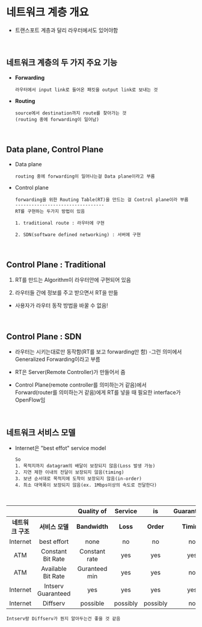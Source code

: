네트워크 계층 개요
==========
* 트랜스포트 계층과 달리 라우터에서도 있어야함

<br/>

네트워크 계층의 두 가지 주요 기능
------------------------
* __Forwarding__
  ```
  라우터에서 input link로 들어온 패킷을 output link로 보내는 것
  ```

* __Routing__
  ```
  source에서 destination까지 route를 찾아가는 것
  (routing 중에 forwarding이 일어남)
  ```

<br/>

Data plane, Control Plane
--------------------------
* Data plane
  ```
  routing 중에 forwarding이 일어나는걸 Data plane이라고 부름
  ```

* Control plane
  ```
  forwarding을 위한 Routing Table(RT)을 만드는 걸 Control plane이라 부름
  ---------------------------------
  RT를 구현하는 두가지 방법이 있음

  1. traditional route : 라우터에 구현

  2. SDN(software defined networking) : 서버에 구현
  ```

<br/>

Control Plane : Traditional
------------------------
1. RT를 만드는 Algorithm이 라우터안에 구현되어 있음

2. 라우터들 간에 정보를 주고 받으면서 RT을 만듦

* 사용자가 라우터 동작 방법을 바꿀 수 없음!

<br/>

Control Plane : SDN
-----------------
* 라우터는 시키는대로만 동작함(RT를 보고 forwarding만 함)
  -그런 의미에서 Generalized Forwarding이라고 부름

* RT은 Server(Remote Controller)가 만들어서 줌

* Control Plane(remote controller를 의미하는거 같음)에서<br/>
  Forward(router를 의미하는거 같음)에게 RT를 넣을 때 필요한 interface가 OpenFlow임

<br/>

네트워크 서비스 모델
-------------------
* Internet은 "best effot" service model
  ```
  So
  1. 목적지까지 datagram의 배달이 보장되지 않음(Loss 발생 가능)
  2. 지연 제한 이내의 전달이 보장되지 않음(timing)
  3. 보낸 순서대로 목적지에 도착이 보장되지 않음(in-order)
  4. 최소 대역폭이 보장되지 않음(ex. 1Mbps이상의 속도로 전달한다)
  ```

<br/>

|||Quality of|Service|is |Guarantees?|
|:---:|:---:|:---:|:---:|:---:|:---:|
| __네트워크 구조__| __서비스 모델__ | __Bandwidth__| __Loss__ | __Order__ | __Timing__ |
| Internet | best effort | none | no | no | no |
| ATM | Constant Bit Rate | Constant rate | yes | yes | yes |
| ATM | Available Bit Rate | Guranteed min | yes | yes | no |
| Internet | Intserv Guaranteed | yes | yes | yes | yes |
| Internet | Diffserv | possible | possibly | possibly | no |
```
Intserv랑 Diffserv가 뭔지 알아두는건 좋을 것 같음
```

